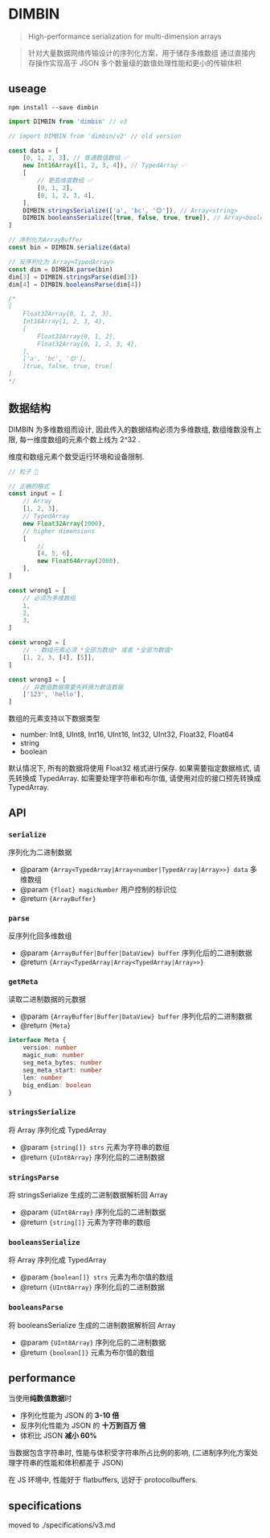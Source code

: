 # DIMBIN

> High-performance serialization for multi-dimension arrays

> 针对大量数据网络传输设计的序列化方案，用于储存多维数组
> 通过直接内存操作实现高于 JSON 多个数量级的数值处理性能和更小的传输体积

## useage

`npm install --save dimbin`

```javascript
import DIMBIN from 'dimbin' // v3

// import DIMBIN from 'dimbin/v2' // old version
```

```javascript
const data = [
    [0, 1, 2, 3], // 普通数值数组 ✅
    new Int16Array([1, 2, 3, 4]), // TypedArray ✅
    [
        // 更高维度数组 ✅
        [0, 1, 2],
        [0, 1, 2, 3, 4],
    ],
    DIMBIN.stringsSerialize(['a', 'bc', '😊']), // Array<string>
    DIMBIN.booleansSerialize([true, false, true, true]), // Array<boolean>
]

// 序列化为ArrayBuffer
const bin = DIMBIN.serialize(data)

// 反序列化为 Array<TypedArray>
const dim = DIMBIN.parse(bin)
dim[3] = DIMBIN.stringsParse(dim[3])
dim[4] = DIMBIN.booleansParse(dim[4])

/*
[
    Float32Array{0, 1, 2, 3},
    Int16Array{1, 2, 3, 4},
    [
        Float32Array{0, 1, 2},
        Float32Array{0, 1, 2, 3, 4},
    ],
    ['a', 'bc', '😊'],
    [true, false, true, true]
]
*/
```

## 数据结构

DIMBIN 为多维数组而设计, 因此传入的数据结构必须为多维数组, 数组维数没有上限, 每一维度数组的元素个数上线为 2^32 .

维度和数组元素个数受运行环境和设备限制.

```javascript
// 粒子 🌰

// 正确的格式
const input = [
    // Array
    [1, 2, 3],
    // TypedArray
    new Float32Array(1000),
    // higher dimensions
    [
        //
        [4, 5, 6],
        new Float64Array(2000),
    ],
]

const wrong1 = [
    // 必须为多维数组
    1,
    2,
    3,
]

const wrong2 = [
    // - 数组元素必须 *全部为数组* 或者 *全部为数值*
    [1, 2, 3, [4], [5]],
]

const wrong3 = [
    // 非数值数据需要先转换为数值数据
    ['123', 'hello'],
]
```

数组的元素支持以下数据类型

-   number: Int8, UInt8, Int16, UInt16, Int32, UInt32, Float32, Float64
-   string
-   boolean

默认情况下, 所有的数据将使用 Float32 格式进行保存.
如果需要指定数据格式, 请先转换成 TypedArray.
如需要处理字符串和布尔值, 请使用对应的接口预先转换成 TypedArray.

## API

### `serialize`

序列化为二进制数据

-   @param `{Array<TypedArray|Array<number|TypedArray|Array>>} data` 多维数组
-   @param `{float} magicNumber` 用户控制的标识位
-   @return `{ArrayBuffer}`

### `parse`

反序列化回多维数组

-   @param `{ArrayBuffer|Buffer|DataView} buffer` 序列化后的二进制数据
-   @return `{Array<TypedArray|Array<TypedArray|Array>>}`

### `getMeta`

读取二进制数据的元数据

-   @param `{ArrayBuffer|Buffer|DataView} buffer` 序列化后的二进制数据
-   @return `{Meta}`

```typescript
interface Meta {
    version: number
    magic_num: number
    seg_meta_bytes: number
    seg_meta_start: number
    len: number
    big_endian: boolean
}
```

### `stringsSerialize`

将 Array<string> 序列化成 TypedArray

-   @param `{string[]} strs` 元素为字符串的数组
-   @return `{UInt8Array}` 序列化后的二进制数据

### `stringsParse`

将 stringsSerialize 生成的二进制数据解析回 Array<string>

-   @param `{UInt8Array}` 序列化后的二进制数据
-   @return `{string[]}` 元素为字符串的数组

### `booleansSerialize`

将 Array<boolean> 序列化成 TypedArray

-   @param `{boolean[]} strs` 元素为布尔值的数组
-   @return `{UInt8Array}` 序列化后的二进制数据

### `booleansParse`

将 booleansSerialize 生成的二进制数据解析回 Array<boolean>

-   @param `{UInt8Array}` 序列化后的二进制数据
-   @return `{boolean[]}` 元素为布尔值的数组

## performance

当使用**纯数值数据**时

-   序列化性能为 JSON 的 **3-10 倍**
-   反序列化性能为 JSON 的 **十万到百万 倍**
-   体积比 JSON **减小 60%**

当数据包含字符串时, 性能与体积受字符串所占比例的影响, (二进制序列化方案处理字符串的性能和体积都差于 JSON)

在 JS 环境中, 性能好于 flatbuffers, 远好于 protocolbuffers.

## specifications

moved to ./specifications/v3.md
